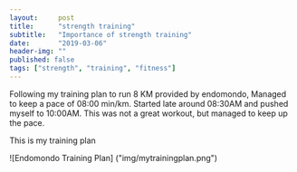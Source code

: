 ```yaml
---
layout:     post
title:      "strength training"
subtitle:   "Importance of strength training"
date:       "2019-03-06"
header-img: ""
published: false
tags: ["strength", "training", "fitness"]
---
```


Following my training plan to run 8 KM provided by endomondo, Managed to keep a pace of 08:00 min/km. Started late around 08:30AM and pushed myself to 10:00AM. This was not a great workout, but managed to keep up the pace.

This is my training plan

![Endomondo Training Plan]
("img/mytrainingplan.png")


